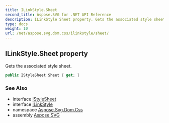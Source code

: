 ```yaml
---
title: ILinkStyle.Sheet
second_title: Aspose.SVG for .NET API Reference
description: ILinkStyle Sheet property. Gets the associated style sheet
type: docs
weight: 10
url: /net/aspose.svg.dom.css/ilinkstyle/sheet/
---
```

## ILinkStyle.Sheet property

Gets the associated style sheet.

```csharp
public IStyleSheet Sheet { get; }
```

### See Also

* interface [IStyleSheet](../../istylesheet/)
* interface [ILinkStyle](../)
* namespace [Aspose.Svg.Dom.Css](../../../aspose.svg.dom.css/)
* assembly [Aspose.SVG](../../../)
